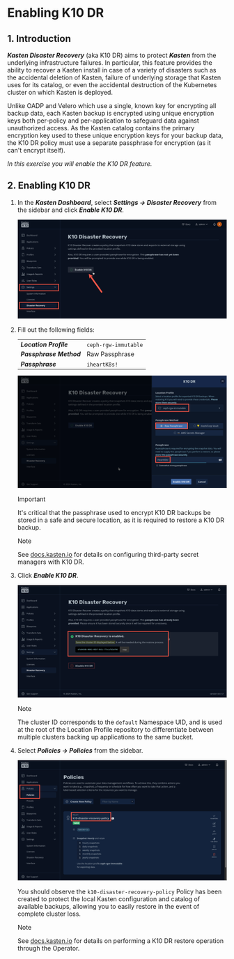 # Enabling K10 DR

## 1. Introduction

***Kasten Disaster Recovery*** (aka K10 DR) aims to protect ***Kasten*** from the underlying infrastructure failures. In particular, this feature provides the ability to recover a Kasten install in case of a variety of disasters such as the accidental deletion of Kasten, failure of underlying storage that Kasten uses for its catalog, or even the accidental destruction of the Kubernetes cluster on which Kasten is deployed.

Unlike OADP and Velero which use a single, known key for encrypting all backup data, each Kasten backup is encrypted using unique encryption keys both per-policy and per-application to safeguard data against unauthorized access. As the Kasten catalog contains the primary encryption key used to these unique encryption keys for your backup data, the K10 DR policy must use a separate passphrase for encryption (as it can't encrypt itself).

*In this exercise you will enable the K10 DR feature.*

## 2. Enabling K10 DR

1. In the ***Kasten Dashboard***, select ***Settings → Disaster Recovery*** from the sidebar and click ***Enable K10 DR***.

    ![](static/k10dr/01.png)

1. Fill out the following fields:

    |  |  |
    |---|---|
    | ***Location Profile*** | `ceph-rgw-immutable` |
    | ***Passphrase Method*** | Raw Passphrase |
    | ***Passphrase*** | `iheartK8s!` |

    ![](static/k10dr/02.png)

    > [!IMPORTANT]
    >
    > It's critical that the passphrase used to encrypt K10 DR backups be stored in a safe and secure location, as it is required to restore a K10 DR backup.

    > [!NOTE]
    >
    > See [docs.kasten.io](https://docs.kasten.io/latest/operating/dr.html#enabling-k10-disaster-recovery) for details on configuring third-party secret managers with K10 DR.

1. Click ***Enable K10 DR***.

    ![](static/k10dr/03.png)

    > [!NOTE]
    >
    > The cluster ID corresponds to the `default` Namespace UID, and is used at the root of the Location Profile repository to differentiate between multiple clusters backing up applications to the same bucket.

1. Select ***Policies → Policies*** from the sidebar.

    ![](static/k10dr/04.png)

    You should observe the `k10-disaster-recovery-policy` Policy has been created to protect the local Kasten configuration and catalog of available backups, allowing you to easily restore in the event of complete cluster loss.

    > [!NOTE]
    >
    > See [docs.kasten.io](https://docs.kasten.io/latest/operating/dr.html#recovering-with-the-operator) for details on performing a K10 DR restore operation through the Operator.